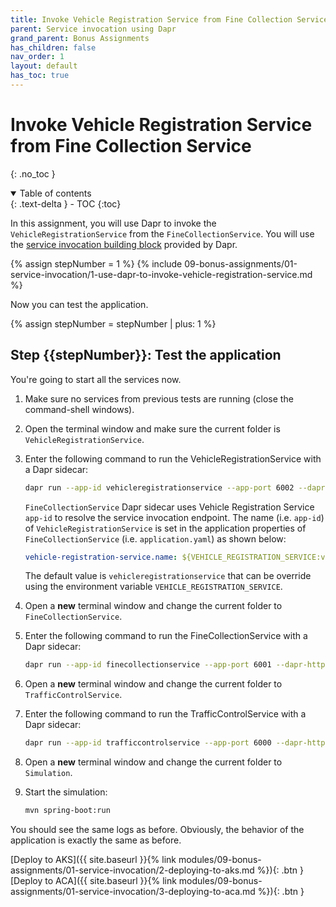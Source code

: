 ```yaml
---
title: Invoke Vehicle Registration Service from Fine Collection Service
parent: Service invocation using Dapr
grand_parent: Bonus Assignments
has_children: false
nav_order: 1
layout: default
has_toc: true
---
```


# Invoke Vehicle Registration Service from Fine Collection Service

{: .no_toc }

<details open markdown="block">
  <summary>
    Table of contents
  </summary>
  {: .text-delta }
- TOC
{:toc}
</details>

In this assignment, you will use Dapr to invoke the `VehicleRegistrationService` from the `FineCollectionService`. You will use the [service invocation building block](https://docs.dapr.io/developing-applications/building-blocks/service-invocation/service-invocation-overview/) provided by Dapr.

<!-- ------------ STEP 1 - INVOKE VEHICLE REGISTRATION SERVICE ------------- -->

{% assign stepNumber = 1 %}
{% include 09-bonus-assignments/01-service-invocation/1-use-dapr-to-invoke-vehicle-registration-service.md %}

Now you can test the application.

{% assign stepNumber = stepNumber | plus: 1 %}
## Step {{stepNumber}}: Test the application

You're going to start all the services now. 

1. Make sure no services from previous tests are running (close the command-shell windows).

1. Open the terminal window and make sure the current folder is `VehicleRegistrationService`.

1. Enter the following command to run the VehicleRegistrationService with a Dapr sidecar:

   ```bash
   dapr run --app-id vehicleregistrationservice --app-port 6002 --dapr-http-port 3602 --dapr-grpc-port 60002 --resources-path ../dapr/components mvn spring-boot:run
   ```

   `FineCollectionService` Dapr sidecar uses Vehicle Registration Service `app-id` to resolve the service invocation endpoint. The name (i.e. `app-id`) of `VehicleRegistrationService` is set in the application properties of `FineCollectionService` (i.e. `application.yaml`) as shown below:

   ```yaml
   vehicle-registration-service.name: ${VEHICLE_REGISTRATION_SERVICE:vehicleregistrationservice}
   ```

   The default value is `vehicleregistrationservice` that can be override using the environment variable `VEHICLE_REGISTRATION_SERVICE`.

1. Open a **new** terminal window and change the current folder to `FineCollectionService`.

1. Enter the following command to run the FineCollectionService with a Dapr sidecar:

   ```bash
   dapr run --app-id finecollectionservice --app-port 6001 --dapr-http-port 3601 --dapr-grpc-port 60001 --resources-path ../dapr/components mvn spring-boot:run
   ```

1. Open a **new** terminal window and change the current folder to `TrafficControlService`.

1. Enter the following command to run the TrafficControlService with a Dapr sidecar:

   ```bash
   dapr run --app-id trafficcontrolservice --app-port 6000 --dapr-http-port 3600 --dapr-grpc-port 60000 --resources-path ../dapr/components mvn spring-boot:run
   ```

1. Open a **new** terminal window and change the current folder to `Simulation`.

1. Start the simulation:

   ```bash
   mvn spring-boot:run
   ```

You should see the same logs as before. Obviously, the behavior of the application is exactly the same as before.

<!-- ----------------------------- NAVIGATION ------------------------------ -->

<span class="fs-3">
[Deploy to AKS]({{ site.baseurl }}{% link modules/09-bonus-assignments/01-service-invocation/2-deploying-to-aks.md %}){: .btn }
</span>
<span class="fs-3">
[Deploy to ACA]({{ site.baseurl }}{% link modules/09-bonus-assignments/01-service-invocation/3-deploying-to-aca.md %}){: .btn }
</span>